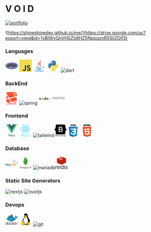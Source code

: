 
# V O I D 
[![portfolio](https://img.shields.io/badge/my_portfolio-000?style=for-the-badge&logo=ko-fi&logoColor=white)](https://shineshinedev.github.io/me/)

![https://shineshinedev.github.io/me/](https://drive.google.com/uc?export=view&id=1yBlWyQnVHSZb8HZ5NppqznR5SljZGlf3)
###  Languages

<img src="https://raw.githubusercontent.com/devicons/devicon/master/icons/php/php-original.svg" alt="php" width="40" height="40"/>    <img src="https://raw.githubusercontent.com/devicons/devicon/master/icons/javascript/javascript-original.svg" alt="javascript" width="40" height="40"/>    <img src="https://raw.githubusercontent.com/devicons/devicon/master/icons/java/java-original.svg" alt="java" width="40" height="40"/>  <img src="https://raw.githubusercontent.com/devicons/devicon/master/icons/python/python-original.svg" alt="python" width="40" height="40"/>     <img src="https://www.vectorlogo.zone/logos/dartlang/dartlang-icon.svg" alt="dart" width="40" height="40"/>



### BackEnd 
<img src="https://raw.githubusercontent.com/devicons/devicon/master/icons/laravel/laravel-plain-wordmark.svg" alt="laravel" width="40" height="40"/>       <img src="https://www.vectorlogo.zone/logos/springio/springio-icon.svg" alt="spring" width="40" height="40"/>          <img src="https://raw.githubusercontent.com/devicons/devicon/master/icons/nodejs/nodejs-original-wordmark.svg" alt="nodejs" width="40" height="40"/>            <img src="https://raw.githubusercontent.com/devicons/devicon/master/icons/express/express-original-wordmark.svg" alt="express" width="40" height="40" sytle="border:1px soild black" />



### Frontend

<img
        src="https://raw.githubusercontent.com/devicons/devicon/master/icons/vuejs/vuejs-original-wordmark.svg"
        alt="vuejs" width="40" height="40" />     <img
            src="https://raw.githubusercontent.com/devicons/devicon/master/icons/react/react-original-wordmark.svg"
            alt="react" width="40" height="40" />   <img src="https://www.vectorlogo.zone/logos/tailwindcss/tailwindcss-icon.svg" alt="tailwind" width="40" height="40"/><img
            src="https://raw.githubusercontent.com/devicons/devicon/master/icons/bootstrap/bootstrap-plain-wordmark.svg"
            alt="bootstrap" width="40" height="40" /><img src="https://raw.githubusercontent.com/devicons/devicon/master/icons/css3/css3-original-wordmark.svg" alt="css3" width="40" height="40" /> <img
            src="https://raw.githubusercontent.com/devicons/devicon/master/icons/html5/html5-original-wordmark.svg"
            alt="html5" width="40" height="40" />



### Database

 <img src="https://raw.githubusercontent.com/devicons/devicon/master/icons/mysql/mysql-original-wordmark.svg" alt="mysql" width="40" height="40"/> <img src="https://raw.githubusercontent.com/devicons/devicon/master/icons/mongodb/mongodb-original-wordmark.svg" alt="mongodb" width="40" height="40"/> <img src="https://www.vectorlogo.zone/logos/mariadb/mariadb-icon.svg" alt="mariadb" width="40" height="40"/><img src="https://raw.githubusercontent.com/devicons/devicon/master/icons/redis/redis-original-wordmark.svg" alt="redis" width="40" height="40"/> 

### Static Site Generators

<img src="https://cdn.worldvectorlogo.com/logos/nextjs-2.svg" alt="nextjs" width="40" height="40" />        <img
            src="https://www.vectorlogo.zone/logos/nuxtjs/nuxtjs-icon.svg" alt="nuxtjs" width="40" height="40" />      



### Devops

 <img src="https://raw.githubusercontent.com/devicons/devicon/master/icons/docker/docker-original-wordmark.svg" alt="docker" width="40" height="40"/>     <img src="https://raw.githubusercontent.com/devicons/devicon/master/icons/linux/linux-original.svg" alt="linux" width="40" height="40"/>     <img src="https://www.vectorlogo.zone/logos/git-scm/git-scm-icon.svg" alt="git" width="40" height="40"/>  

 

